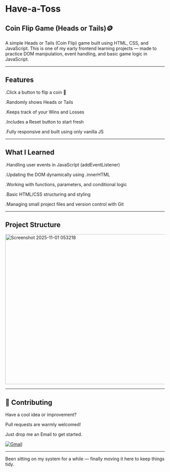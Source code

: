 # Have-a-Toss
##  Coin Flip Game (Heads or Tails)🪙

A simple Heads or Tails (Coin Flip) game built using HTML, CSS, and JavaScript.
This is one of my early frontend learning projects — made to practice DOM manipulation, event handling, and basic game logic in JavaScript.

---
## Features

.Click a button to flip a coin 🎲

.Randomly shows Heads or Tails

.Keeps track of your Wins and Losses

.Includes a Reset button to start fresh

.Fully responsive and built using only vanilla JS

---
##  What I Learned

.Handling user events in JavaScript (addEventListener)

.Updating the DOM dynamically using .innerHTML

.Working with functions, parameters, and conditional logic

.Basic HTML/CSS structuring and styling

.Managing small project files and version control with Git

---
##  Project Structure

<img width="615" height="472" alt="Screenshot 2025-11-01 053218" src="https://github.com/user-attachments/assets/6c3d68b3-f234-436c-8eec-69237b4f6887" />


---
## 🤝 Contributing

Have a cool idea or improvement?

Pull requests are warmly welcomed!

Just drop me an Email to get started.

[![Gmail](https://img.shields.io/badge/Gmail-grey?style=for-the-badge&logo=gmail&logoColor=white)](mailto:utkarshkumar.cs18@gmail.com?subject=Excited%20to%20Connect!&body=Hey%20there!%0AI%20came%20across%20your%20profile%20and%20would%20love%20to%20connect%20and%20talk%20about%20.%20.%20..">)

---

Been sitting on my system for a while — finally moving it here to keep things tidy.
